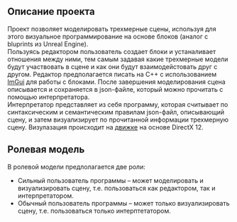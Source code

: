 ## Описание проекта
Проект позволяет моделировать трехмерные сцены, используя для этого визуальное программирование на основе блоков (аналог с bluprints из Unreal Engine). <br >
Пользуясь редактором пользователь создает блоки и устаналивает отношения между ними, тем самым задавая какие трехмерные модели будут участвовать в сцене и как они будут взаимодейстовать друг с другом. Редактор предполагается писать на C++ с использованием [ImGui](https://github.com/thedmd/imgui) для работы с блоками. После завершения моделирования сцена описывается и сохраняется в json-файле, который можно прочитать с помощью интерпретатора. <br >
Интерпретатор представляет из себя программу, которая считывает по синтаксическим и семантическим правилам json-файл, описывающий сцену, и затем визуализирует по прочитанной информации трехмерную сцену. Визулазация происходит на [движке](https://github.com/Sairsey/bachelor-diploma) на основе DirectX 12.
## Ролевая модель
В ролевой модели предлолагается две роли:
* Сильный пользователь программы – может моделировать и визуализировать сцену, т.е. пользоваться как редактором, так и интерпретатором.
* Обычный пользователь программы – может только визуализировать сцену, т.е. пользоваться только интерптетатором.
